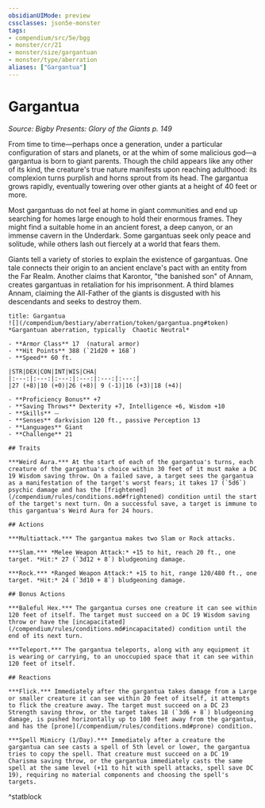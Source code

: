```yaml
---
obsidianUIMode: preview
cssclasses: json5e-monster
tags:
- compendium/src/5e/bgg
- monster/cr/21
- monster/size/gargantuan
- monster/type/aberration
aliases: ["Gargantua"]
---
```

# Gargantua
*Source: Bigby Presents: Glory of the Giants p. 149*  

From time to time—perhaps once a generation, under a particular configuration of stars and planets, or at the whim of some malicious god—a gargantua is born to giant parents. Though the child appears like any other of its kind, the creature's true nature manifests upon reaching adulthood: its complexion turns purplish and horns sprout from its head. The gargantua grows rapidly, eventually towering over other giants at a height of 40 feet or more.

Most gargantuas do not feel at home in giant communities and end up searching for homes large enough to hold their enormous frames. They might find a suitable home in an ancient forest, a deep canyon, or an immense cavern in the Underdark. Some gargantuas seek only peace and solitude, while others lash out fiercely at a world that fears them.

Giants tell a variety of stories to explain the existence of gargantuas. One tale connects their origin to an ancient enclave's pact with an entity from the Far Realm. Another claims that Karontor, "the banished son" of Annam, creates gargantuas in retaliation for his imprisonment. A third blames Annam, claiming the All-Father of the giants is disgusted with his descendants and seeks to destroy them.

```ad-statblock
title: Gargantua
![](/compendium/bestiary/aberration/token/gargantua.png#token)
*Gargantuan aberration, typically  Chaotic Neutral*

- **Armor Class** 17  (natural armor)
- **Hit Points** 388 (`21d20 + 168`)
- **Speed** 60 ft.

|STR|DEX|CON|INT|WIS|CHA|
|:---:|:---:|:---:|:---:|:---:|:---:|
|27 (+8)|10 (+0)|26 (+8)| 9 (-1)|16 (+3)|18 (+4)|

- **Proficiency Bonus** +7
- **Saving Throws** Dexterity +7, Intelligence +6, Wisdom +10
- **Skills** ⏤
- **Senses** darkvision 120 ft., passive Perception 13
- **Languages** Giant
- **Challenge** 21

## Traits

***Weird Aura.*** At the start of each of the gargantua's turns, each creature of the gargantua's choice within 30 feet of it must make a DC 19 Wisdom saving throw. On a failed save, a target sees the gargantua as a manifestation of the target's worst fears; it takes 17 (`5d6`) psychic damage and has the [frightened](/compendium/rules/conditions.md#frightened) condition until the start of the target's next turn. On a successful save, a target is immune to this gargantua's Weird Aura for 24 hours.

## Actions

***Multiattack.*** The gargantua makes two Slam or Rock attacks.

***Slam.*** *Melee Weapon Attack:* +15 to hit, reach 20 ft., one target. *Hit:* 27 (`3d12 + 8`) bludgeoning damage.

***Rock.*** *Ranged Weapon Attack:* +15 to hit, range 120/480 ft., one target. *Hit:* 24 (`3d10 + 8`) bludgeoning damage.

## Bonus Actions

***Baleful Hex.*** The gargantua curses one creature it can see within 120 feet of itself. The target must succeed on a DC 19 Wisdom saving throw or have the [incapacitated](/compendium/rules/conditions.md#incapacitated) condition until the end of its next turn.

***Teleport.*** The gargantua teleports, along with any equipment it is wearing or carrying, to an unoccupied space that it can see within 120 feet of itself.

## Reactions

***Flick.*** Immediately after the gargantua takes damage from a Large or smaller creature it can see within 20 feet of itself, it attempts to flick the creature away. The target must succeed on a DC 23 Strength saving throw, or the target takes 18 (`3d6 + 8`) bludgeoning damage, is pushed horizontally up to 100 feet away from the gargantua, and has the [prone](/compendium/rules/conditions.md#prone) condition.

***Spell Mimicry (1/Day).*** Immediately after a creature the gargantua can see casts a spell of 5th level or lower, the gargantua tries to copy the spell. That creature must succeed on a DC 19 Charisma saving throw, or the gargantua immediately casts the same spell at the same level (+11 to hit with spell attacks, spell save DC 19), requiring no material components and choosing the spell's targets.
```
^statblock